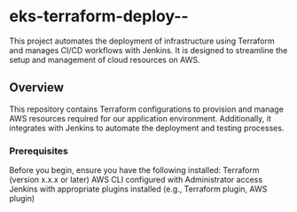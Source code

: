 # eks-terraform-deploy--
This project automates the deployment of infrastructure using Terraform and manages CI/CD workflows with Jenkins. It is designed to streamline the setup and management of cloud resources on AWS.

## Overview
This repository contains Terraform configurations to provision and manage AWS resources required for our application environment. Additionally, it integrates with Jenkins to automate the deployment and testing processes.

### Prerequisites
Before you begin, ensure you have the following installed:
  Terraform (version x.x.x or later)
  AWS CLI configured with Administrator access
  Jenkins with appropriate plugins installed (e.g., Terraform plugin, AWS plugin)
